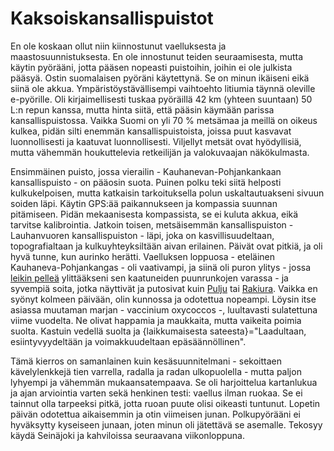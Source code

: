 # Kaksoiskansallispuistot

En ole koskaan ollut niin kiinnostunut vaelluksesta ja maastosuunnistuksesta. En ole innostunut teiden seuraamisesta, mutta käytin pyörääni, jotta pääsen nopeasti puistoihin, joihin ei ole julkista pääsyä. Ostin suomalaisen pyöräni käytettynä. Se on minun ikäiseni eikä siinä ole akkua. Ympäristöystävällisempi vaihtoehto litiumia täynnä oleville e-pyörille. Oli kirjaimellisesti tuskaa pyöräillä 42 km (yhteen suuntaan) 50 L:n repun kanssa, mutta hinta siitä, että pääsin käymään parissa kansallispuistossa. Vaikka Suomi on yli 70 % metsämaa ja meillä on oikeus kulkea, pidän silti enemmän kansallispuistoista, joissa puut kasvavat luonnollisesti ja kaatuvat luonnollisesti. Viljellyt metsät ovat hyödyllisiä, mutta vähemmän houkuttelevia retkeilijän ja valokuvaajan näkökulmasta.

Ensimmäinen puisto, jossa vierailin - Kauhanevan-Pohjankankaan kansallispuisto - on pääosin suota. Puinen polku teki siitä helposti kulkukelpoisen, mutta katkaisin tarkoituksella polun uskaltautuakseni sivuun soiden läpi. Käytin GPS:ää paikannukseen ja kompassia suunnan pitämiseen. Pidän mekaanisesta kompassista, se ei kuluta akkua, eikä tarvitse kalibrointia. Jatkoin toisen, metsäisemmän kansallispuiston - Lauhanvuoren kansallispuiston - läpi, joka on kasvillisuudeltaan, topografialtaan ja kulkuyhteyksiltään aivan erilainen. Päivät ovat pitkiä, ja oli hyvä tunne, kun aurinko herätti. Vaelluksen loppuosa - eteläinen Kauhaneva-Pohjankangas - oli vaativampi, ja siinä oli puron ylitys - jossa [leikin pelleä](story:Dusky_Track) ylittääkseni sen kaatuneiden puunrunkojen varassa - ja syvempiä soita, jotka näyttivät ja putosivat kuin [Pulju](story:Ruskadventure) tai [Rakiura](story:Stewart_Island_Rakiura). Vaikka en syönyt kolmeen päivään, olin kunnossa ja odotettua nopeampi. Löysin itse asiassa muutaman marjan - vaccinium oxycoccos -, luultavasti sulatettuna viime vuodelta. Ne olivat happamia ja maukkaita, mutta vaikeita poimia suolta. Kastuin vedellä suolta ja {laikkumaisesta sateesta}="Laadultaan, esiintyvyydeltään ja voimakkuudeltaan epäsäännöllinen".

Tämä kierros on samanlainen kuin kesäsuunnitelmani - sekoittaen kävelylenkkejä tien varrella, radalla ja radan ulkopuolella - mutta paljon lyhyempi ja vähemmän mukaansatempaava. Se oli harjoittelua kartanlukua ja ajan arviointia varten sekä henkinen testi: vaellus ilman ruokaa. Se ei tainnut olla tarpeeksi pitkä, jotta ruoan puute olisi oikeasti tuntunut. Lopetin päivän odotettua aikaisemmin ja otin viimeisen junan. Polkupyörääni ei hyväksytty kyseiseen junaan, joten minun oli jätettävä se asemalle. Tekosyy käydä Seinäjoki ja kahviloissa seuraavana viikonloppuna.
